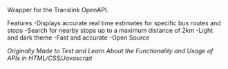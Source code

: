 Wrapper for the Translink OpenAPI.

Features
-Displays accurate real time estimates for specific bus routes and stops
-Search for nearby stops up to a maximum distance of 2km
-Light and dark theme
-Fast and accurate
-Open Source

*Originally Made to Test and Learn About the Functionality and Usage of APIs in HTML/CSS/Javascript*
